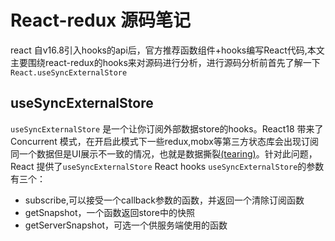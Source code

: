 # React-redux  源码笔记

react 自v16.8引入hooks的api后，官方推荐函数组件+hooks编写React代码,本文主要围绕react-redux的hooks来对源码进行分析，进行源码分析前首先了解一下`React.useSyncExternalStore`

## useSyncExternalStore

`useSyncExternalStore` 是一个让你订阅外部数据store的hooks。React18 带来了Concurrent 模式，在开启此模式下一些redux,mobx等第三方状态库会出现订阅同一个数据但是UI展示不一致的情况，也就是数据撕裂[(tearing)](https://github.com/reactwg/react-18/discussions/69)。针对此问题，React 提供了`useSyncExternalStore` React hooks
`useSyncExternalStore`的参数有三个：
+ subscribe,可以接受一个callback参数的函数，并返回一个清除订阅函数
+ getSnapshot，一个函数返回store中的快照
+ getServerSnapshot，可选一个供服务端使用的函数




